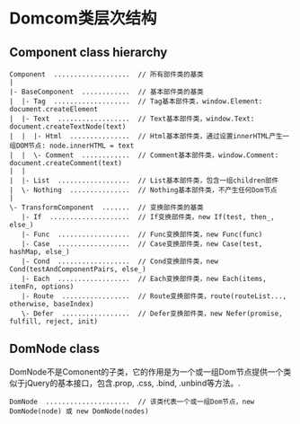 # Domcom类层次结构

## Component class hierarchy
    Component  ...................  // 所有部件类的基类
    |
    |- BaseComponent  ............  // 基本部件类的基类
    |  |- Tag  ...................  // Tag基本部件类，window.Element: document.createElement
    |  |- Text  ..................  // Text基本部件类，window.Text: document.createTextNode(text)
    |  |  |- Html  ...............  // Html基本部件类，通过设置innerHTML产生一组DOM节点: node.innerHTML = text
    |  |  \- Comment  ............  // Comment基本部件类，window.Comment: document.createComment(text)
    |  |
    |  |- List  ..................  // List基本部件类，包含一组children部件
    |  \- Nothing  ...............  // Nothing基本部件类，不产生任何Dom节点
    |
    \- TransformComponent  .......  // 变换部件类的基类
       |- If  ....................  // If变换部件类，new If(test, then_, else_)
       |- Func  ..................  // Func变换部件类，new Func(func)
       |- Case  ..................  // Case变换部件类，new Case(test, hashMap, else_)
       |- Cond  ..................  // Cond变换部件类，new Cond(testAndComponentPairs, else_)
       |- Each  ..................  // Each变换部件类，new Each(items, itemFn, options)
       |- Route  .................  // Route变换部件类，route(routeList..., otherwise, baseIndex)
       \- Defer  .................  // Defer变换部件类，new Nefer(promise, fulfill, reject, init)


## DomNode class

DomNode不是Comonent的子类，它的作用是为一个或一组Dom节点提供一个类似于jQuery的基本接口，包含.prop, .css, .bind, .unbind等方法。.

    DomNode  .....................  // 该类代表一个或一组Dom节点，new DomNode(node) 或 new DomNode(nodes)